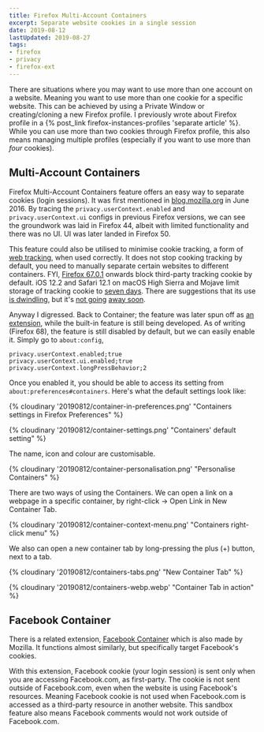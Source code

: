```yaml
---
title: Firefox Multi-Account Containers
excerpt: Separate website cookies in a single session
date: 2019-08-12
lastUpdated: 2019-08-27
tags:
- firefox
- privacy
- firefox-ext
---
```


There are situations where you may want to use more than one account on a website. Meaning you want to use more than one cookie for a specific website. This can be achieved by using a Private Window or creating/cloning a new Firefox profile. I previously wrote about Firefox profile in a {% post_link firefox-instances-profiles 'separate article' %}. While you can use more than two cookies through Firefox profile, this also means managing multiple profiles (especially if you want to use more than *four* cookies).

## Multi-Account Containers

Firefox Multi-Account Containers feature offers an easy way to separate cookies (login sessions). It was first mentioned in [blog.mozilla.org](https://blog.mozilla.org/tanvi/2016/06/16/contextual-identities-on-the-web/) in June 2016. By tracing the `privacy.userContext.enabled` and `privacy.userContext.ui` configs in previous Firefox versions, we can see the groundwork was laid in Firefox 44, albeit with limited functionality and there was no UI. UI was later landed in Firefox 50.

This feature could also be utilised to minimise cookie tracking, a form of [web tracking](https://en.wikipedia.org/wiki/Web_tracking), when used correctly. It does not stop cooking tracking by default, you need to manually separate certain websites to different containers. FYI, [Firefox 67.0.1](https://www.mozilla.org/en-US/firefox/67.0.1/releasenotes/) onwards block third-party tracking cookie by default. iOS 12.2 and Safari 12.1 on macOS High Sierra and Mojave limit storage of tracking cookie to [seven days](https://webkit.org/blog/8613/intelligent-tracking-prevention-2-1/). There are suggestions that its use [is dwindling](https://digiday.com/media/were-building-for-media-businesses-of-tomorrow-how-the-washington-post-is-preparing-for-a-cookieless-future/), but it's [not going](http://www.prnewswire.com/news-releases/major-ad-trade-groups-release-joint-letter-outlining-deep-concerns-over-cookie-handling-functionality-of-apples-safari-11-browser-300519829.html) [away soon](https://www.blog.google/products/chrome/building-a-more-private-web/).

Anyway I digressed. Back to Container; the feature was later spun off as [an extension](https://addons.mozilla.org/en-US/firefox/addon/multi-account-containers/), while the built-in feature is still being developed. As of writing (Firefox 68), the feature is still disabled by default, but we can easily enable it. Simply go to `about:config`,

```
privacy.userContext.enabled;true
privacy.userContext.ui.enabled;true
privacy.userContext.longPressBehavior;2
```

Once you enabled it, you should be able to access its setting from `about:preferences#containers`. Here's what the default settings look like:

{% cloudinary '20190812/container-in-preferences.png' "Containers settings in Firefox Preferences" %}

{% cloudinary '20190812/container-settings.png' "Containers' default setting" %}

The name, icon and colour are customisable.

{% cloudinary '20190812/container-personalisation.png' "Personalise Containers" %}

There are two ways of using the Containers. We can open a link on a webpage in a specific container, by right-click → Open Link in New Container Tab.

{% cloudinary '20190812/container-context-menu.png' "Containers right-click menu" %}

We also can open a new container tab by long-pressing the plus (+) button, next to a tab.

{% cloudinary '20190812/containers-tabs.png' "New Container Tab" %}

{% cloudinary '20190812/containers-webp.webp' "Container Tab in action" %}

## Facebook Container

There is a related extension, [Facebook Container](https://addons.mozilla.org/en-US/firefox/addon/facebook-container/) which is also made by Mozilla. It functions almost similarly, but specifically target Facebook's cookies.

With this extension, Facebook cookie (your login session) is sent only when you are accessing Facebook.com, as first-party. The cookie is not sent outside of Facebook.com, even when the website is using Facebook's resources. Meaning Facebook cookie is not used when Facebook.com is accessed as a third-party resource in another website. This sandbox feature also means Facebook comments would not work outside of Facebook.com.
